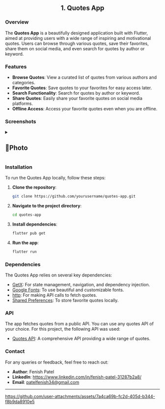 <h2 align = "center"> 1. Quotes App </h2>

### Overview

The **Quotes App** is a beautifully designed application built with Flutter, aimed at providing users with a wide range of inspiring and motivational quotes. Users can browse through various quotes, save their favorites, share them on social media, and even search for quotes by author or keyword.

### Features

- **Browse Quotes**: View a curated list of quotes from various authors and categories.
- **Favorite Quotes**: Save quotes to your favorites for easy access later.
- **Search Functionality**: Search for quotes by author or keyword.
- **Share Quotes**: Easily share your favorite quotes on social media platforms.
- **Offline Access**: Access your favorite quotes even when you are offline.

### Screenshots
<details> 
  <summary><h2>📸Photo </h2></summary>
  <p>
    <table align="center">
      <tr>
        <td><img src="https://github.com/user-attachments/assets/f5182cfe-6aac-4b2f-8c14-8762cee961a7" alt="Image 1" width="300" height="auto"></td>
        <td><img src="https://github.com/user-attachments/assets/1231f909-346d-4a79-80ba-134082d4bf7b" alt="Image 5" width="300" height="auto"></td>
        <td><img src="https://github.com/user-attachments/assets/50d38a0b-3166-47c6-bd17-598d9b8fd6bf" alt="Image 4" width="300" height="auto"></td>
        <td><img src="https://github.com/user-attachments/assets/ec07ac3f-7876-4f3b-8c04-ac3745c807a3" alt="Image 7" width="300" height="auto"></td>
        <td><img src="https://github.com/user-attachments/assets/d566ece2-cf79-4987-830d-44efd1331f6a" alt="Image 8" width="300" height="auto"></td>
        <td><img src="https://github.com/user-attachments/assets/9b4dd985-9dca-490b-95f2-f788382e2d37" alt="Image 3" width="300" height="auto"></td>
        <td><img src="https://github.com/user-attachments/assets/bee92a93-fc3c-4026-ac26-d872dd1cd141" alt="Image 6" width="300" height="auto"></td>
        <td><img src="https://github.com/user-attachments/assets/6ec1cf31-b799-4699-bc77-c7e95e999bed" alt="Image 2" width="300" height="auto"></td>
        </td>
      </tr>
    </table>   
  </p>
</details>



### Installation

To run the Quotes App locally, follow these steps:

1. **Clone the repository**:
   ```bash
   git clone https://github.com/yourusername/quotes-app.git
   ```

2. **Navigate to the project directory**:
   ```bash
   cd quotes-app
   ```

3. **Install dependencies**:
   ```bash
   flutter pub get
   ```

4. **Run the app**:
   ```bash
   flutter run
   ```

### Dependencies

The Quotes App relies on several key dependencies:

- [GetX](https://pub.dev/packages/get): For state management, navigation, and dependency injection.
- [Google Fonts](https://pub.dev/packages/google_fonts): To use beautiful and customizable fonts.
- [http](https://pub.dev/packages/http): For making API calls to fetch quotes.
- [Shared Preferences](https://pub.dev/packages/shared_preferences): To store favorite quotes locally.

### API

The app fetches quotes from a public API. You can use any quotes API of your choice. For this project, the following API was used:
- [Quotes API](https://sheetdb.io/api/v1/ijalfqzzvwh0c): A comprehensive API providing a wide range of quotes.

### Contact

For any queries or feedback, feel free to reach out:

- **Author**: Fenish Patel
- **LinkedIn**:  https://www.linkedin.com/in/fenish-patel-31287b2a8/
- **Email**: patelfenish34@gmail.com
---



https://github.com/user-attachments/assets/7a4ca69b-fc2d-405d-b344-f8b9da8910e5










